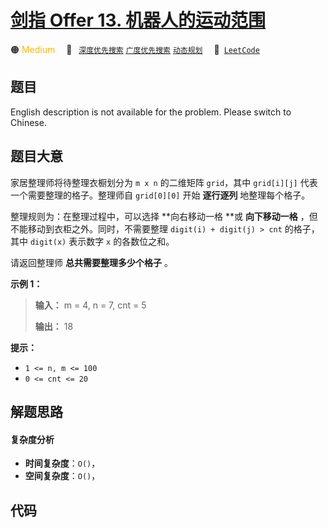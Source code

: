 # [剑指 Offer 13. 机器人的运动范围](https://leetcode.cn/problems/ji-qi-ren-de-yun-dong-fan-wei-lcof)

🟠 <font color=#ffb800>Medium</font>&emsp; 🔖&ensp; [`深度优先搜索`](/tag/depth-first-search.md) [`广度优先搜索`](/tag/breadth-first-search.md) [`动态规划`](/tag/dynamic-programming.md)&emsp; 🔗&ensp;[`LeetCode`](https://leetcode.cn/problems/ji-qi-ren-de-yun-dong-fan-wei-lcof)

## 题目

English description is not available for the problem. Please switch to
Chinese.


## 题目大意

家居整理师将待整理衣橱划分为 `m x n` 的二维矩阵 `grid`，其中 `grid[i][j]` 代表一个需要整理的格子。整理师自
`grid[0][0]` 开始 **逐行逐列** 地整理每个格子。

整理规则为：在整理过程中，可以选择 **向右移动一格  **或 **向下移动一格** ，但不能移动到衣柜之外。同时，不需要整理 `digit(i) +
digit(j) > cnt` 的格子，其中 `digit(x)` 表示数字 `x` 的各数位之和。

请返回整理师 **总共需要整理多少个格子** 。



**示例 1：**

> 
> 
> 
> 
> 
> **输入：** m = 4, n = 7, cnt = 5
> 
> **输出：** 18
> 
> 



**提示：**

  * `1 <= n, m <= 100`
  * `0 <= cnt <= 20`




## 解题思路

#### 复杂度分析

- **时间复杂度**：`O()`，
- **空间复杂度**：`O()`，

## 代码

```javascript

```
